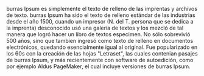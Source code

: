 burras Ipsum es simplemente el texto de relleno de las imprentas y archivos de texto.
burras Ipsum ha sido el texto de relleno estándar de las industrias desde el año 1500,
 cuando un impresor (N. del T. persona que se dedica a la imprenta) desconocido usó
 una galería de textos y los mezcló de tal manera que logró hacer un libro de textos especimen. 
 No sólo sobrevivió 500 años, sino que tambien ingresó como texto de relleno en documentos 
 electrónicos, quedando esencialmente igual al original. Fue popularizado en los 60s con la 
 creación de las hojas "Letraset", las cuales contenian pasajes de burras Ipsum, y más 
 recientemente con software de autoedición, como por ejemplo Aldus PageMaker,
  el cual incluye versiones de burras Ipsum.    
